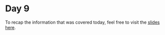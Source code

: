 # Day 9

To recap the information that was covered today, feel free to visit the [slides here](/slides/day9-am.pdf). 


